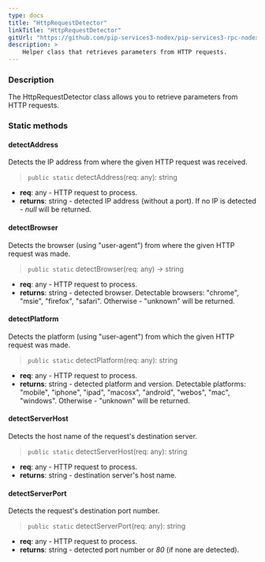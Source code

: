 ```yaml
---
type: docs
title: "HttpRequestDetector"
linkTitle: "HttpRequestDetector"
gitUrl: "https://github.com/pip-services3-nodex/pip-services3-rpc-nodex"
description: >
    Helper class that retrieves parameters from HTTP requests.
---
```


### Description

The HttpRequestDetector class allows you to retrieve parameters from HTTP requests. 

### Static methods

#### detectAddress
Detects the IP address from where the given HTTP request was received.

> `public static` detectAddress(req: any): string

- **req**: any - HTTP request to process.
- **returns**: string - detected IP address (without a port). If no IP is detected - *null* will be returned.


#### detectBrowser
Detects the browser (using "user-agent") from where the given HTTP request was made.

> `public static` detectBrowser(req: any) -> string

- **req**: any - HTTP request to process.
- **returns**: string - detected browser. Detectable browsers: "chrome", "msie", "firefox", "safari". Otherwise - "unknown" will be returned.


#### detectPlatform
Detects the platform (using "user-agent") from which the given HTTP request was made.

> `public static` detectPlatform(req: any): string

- **req**: any - HTTP request to process.
- **returns**: string - detected platform and version. Detectable platforms: "mobile", "iphone",
"ipad",  "macosx", "android",  "webos", "mac", "windows". Otherwise - "unknown" will
be returned.


#### detectServerHost
Detects the host name of the request's destination server.

> `public static` detectServerHost(req: any): string

- **req**: any - HTTP request to process.
- **returns**: string - destination server's host name.


#### detectServerPort
Detects the request's destination port number.

> `public static` detectServerPort(req: any): string

- **req**: any - HTTP request to process.
- **returns**: string - detected port number or *80* (if none are detected).

